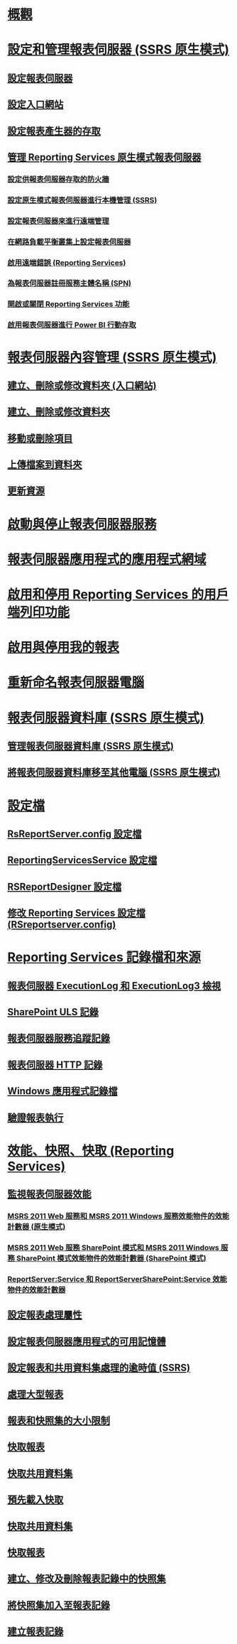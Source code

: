 # [概觀](reporting-services-report-server-native-mode.md)  
# [設定和管理報表伺服器 (SSRS 原生模式)](configure-and-administer-a-report-server-ssrs-native-mode.md)  
## [設定報表伺服器](configure-a-report-server-reporting-services-native-mode.md)  
## [設定入口網站](configure-report-manager-native-mode.md)  
## [設定報表產生器的存取](configure-report-builder-access.md)  
## [管理 Reporting Services 原生模式報表伺服器](manage-a-reporting-services-native-mode-report-server.md)  
### [設定供報表伺服器存取的防火牆](configure-a-firewall-for-report-server-access.md)  
### [設定原生模式報表伺服器進行本機管理 (SSRS)](configure-a-native-mode-report-server-for-local-administration-ssrs.md)  
### [設定報表伺服器來進行遠端管理](configure-a-report-server-for-remote-administration.md)  
### [在網路負載平衡叢集上設定報表伺服器](configure-a-report-server-on-a-network-load-balancing-cluster.md)  
### [啟用遠端錯誤 (Reporting Services)](enable-remote-errors-reporting-services.md)  
### [為報表伺服器註冊服務主體名稱 (SPN)](register-a-service-principal-name-spn-for-a-report-server.md)  
### [開啟或關閉 Reporting Services 功能](turn-reporting-services-features-on-or-off.md)  
### [啟用報表伺服器進行 Power BI 行動存取](enable-a-report-server-for-power-bi-mobile-access.md)  
# [報表伺服器內容管理 (SSRS 原生模式)](report-server-content-management-ssrs-native-mode.md)  
## [建立、刪除或修改資料夾 (入口網站)](create-delete-or-modify-a-folder-web-portal.md)  
## [建立、刪除或修改資料夾](create-delete-or-modify-a-folder-report-manager.md)  
## [移動或刪除項目](move-or-delete-an-item-report-manager.md)  
## [上傳檔案到資料夾](upload-files-to-a-folder.md)  
## [更新資源](update-a-resource-report-manager.md)  
# [啟動與停止報表伺服器服務](start-and-stop-the-report-server-service.md)  
# [報表伺服器應用程式的應用程式網域](application-domains-for-report-server-applications.md)  
# [啟用和停用 Reporting Services 的用戶端列印功能](enable-and-disable-client-side-printing-for-reporting-services.md)  
# [啟用與停用我的報表](enable-and-disable-my-reports.md)  
# [重新命名報表伺服器電腦](rename-a-report-server-computer.md)  
# [報表伺服器資料庫 (SSRS 原生模式)](report-server-database-ssrs-native-mode.md)  
## [管理報表伺服器資料庫 (SSRS 原生模式)](administer-a-report-server-database-ssrs-native-mode.md)  
## [將報表伺服器資料庫移至其他電腦 (SSRS 原生模式)](moving-the-report-server-databases-to-another-computer-ssrs-native-mode.md)  
# [設定檔](reporting-services-configuration-files.md)  
## [RsReportServer.config 設定檔](rsreportserver-config-configuration-file.md)  
## [ReportingServicesService 設定檔](reportingservicesservice-configuration-file.md)  
## [RSReportDesigner 設定檔](rsreportdesigner-configuration-file.md)  
## [修改 Reporting Services 設定檔 (RSreportserver.config)](modify-a-reporting-services-configuration-file-rsreportserver-config.md)  
# [Reporting Services 記錄檔和來源](reporting-services-log-files-and-sources.md)  
## [報表伺服器 ExecutionLog 和 ExecutionLog3 檢視](report-server-executionlog-and-the-executionlog3-view.md)  
## [SharePoint ULS 記錄](turn-on-reporting-services-events-for-the-sharepoint-trace-log-uls.md)  
## [報表伺服器服務追蹤記錄](report-server-service-trace-log.md)  
## [報表伺服器 HTTP 記錄](report-server-http-log.md)  
## [Windows 應用程式記錄檔](windows-application-log.md)  
## [驗證報表執行](verifying-a-report-run.md)  
# [效能、快照、快取 (Reporting Services)](performance-snapshots-caching-reporting-services.md)  
## [監視報表伺服器效能](monitoring-report-server-performance.md)  
### [MSRS 2011 Web 服務和 MSRS 2011 Windows 服務效能物件的效能計數器 (原生模式)](performance-counters-msrs-2011-web-service-performance-objects.md)  
### [MSRS 2011 Web 服務 SharePoint 模式和 MSRS 2011 Windows 服務 SharePoint 模式效能物件的效能計數器 (SharePoint 模式)](performance-counters-msrs-2011-sharepoint-mode-performance-objects.md)  
### [ReportServer:Service 和 ReportServerSharePoint:Service 效能物件的效能計數器](performance-counters-reportserver-service-performance-objects.md)  
## [設定報表處理屬性](set-report-processing-properties.md)  
## [設定報表伺服器應用程式的可用記憶體](configure-available-memory-for-report-server-applications.md)  
## [設定報表和共用資料集處理的逾時值 (SSRS)](setting-time-out-values-for-report-and-shared-dataset-processing-ssrs.md)  
## [處理大型報表](process-large-reports.md)  
## [報表和快照集的大小限制](report-and-snapshot-size-limits.md)  
## [快取報表](caching-reports-ssrs.md)  
## [快取共用資料集](cache-shared-datasets-ssrs.md)  
## [預先載入快取](preload-the-cache-report-manager.md)  
## [快取共用資料集](cache-a-shared-dataset.md)  
## [快取報表](cache-a-report-report-manager.md)  
## [建立、修改及刪除報表記錄中的快照集](create-modify-and-delete-snapshots-in-report-history.md)  
## [將快照集加入至報表記錄](add-a-snapshot-to-report-history-report-manager.md)  
## [建立報表記錄](create-report-history-reporting-services-in-sharepoint-integrated-mode.md)  
